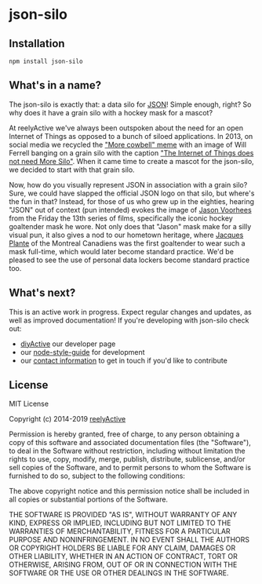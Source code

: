 json-silo
=========


Installation
------------

    npm install json-silo


What's in a name?
-----------------

The json-silo is exactly that: a data silo for [JSON](https://en.wikipedia.org/wiki/JSON)!  Simple enough, right?  So why does it have a grain silo with a hockey mask for a mascot?

At reelyActive we've always been outspoken about the need for an open Internet of Things as opposed to a bunch of siloed applications.  In 2013, on social media we recycled the ["More cowbell" meme](https://en.wikipedia.org/wiki/More_cowbell) with an image of Will Ferrell banging on a grain silo with the caption ["The Internet of Things does not need More Silo"](https://reelyactive.github.io/images/moreSilo.jpg).  When it came time to create a mascot for the json-silo, we decided to start with that grain silo.

Now, how do you visually represent JSON in association with a grain silo?  Sure, we could have slapped the official JSON logo on that silo, but where's the fun in that?  Instead, for those of us who grew up in the eighties, hearing "JSON" out of context (pun intended) evokes the image of [Jason Voorhees](https://en.wikipedia.org/wiki/Jason_Voorhees) from the Friday the 13th series of films, specifically the iconic hockey goaltender mask he wore.  Not only does that "Jason" mask make for a silly visual pun, it also gives a nod to our hometown heritage, where [Jacques Plante](https://en.wikipedia.org/wiki/Jacques_Plante) of the Montreal Canadiens was the first goaltender to wear such a mask full-time, which would later become standard practice.  We'd be pleased to see the use of personal data lockers become standard practice too.


What's next?
------------

This is an active work in progress.  Expect regular changes and updates, as well as improved documentation!  If you're developing with json-silo check out:
* [diyActive](https://reelyactive.github.io/) our developer page
* our [node-style-guide](https://github.com/reelyactive/node-style-guide) for development
* our [contact information](https://www.reelyactive.com/contact/) to get in touch if you'd like to contribute


License
-------

MIT License

Copyright (c) 2014-2019 [reelyActive](https://www.reelyactive.com)

Permission is hereby granted, free of charge, to any person obtaining a copy of this software and associated documentation files (the "Software"), to deal in the Software without restriction, including without limitation the rights to use, copy, modify, merge, publish, distribute, sublicense, and/or sell copies of the Software, and to permit persons to whom the Software is furnished to do so, subject to the following conditions:

The above copyright notice and this permission notice shall be included in all copies or substantial portions of the Software.

THE SOFTWARE IS PROVIDED "AS IS", WITHOUT WARRANTY OF ANY KIND, EXPRESS OR 
IMPLIED, INCLUDING BUT NOT LIMITED TO THE WARRANTIES OF MERCHANTABILITY, 
FITNESS FOR A PARTICULAR PURPOSE AND NONINFRINGEMENT. IN NO EVENT SHALL THE 
AUTHORS OR COPYRIGHT HOLDERS BE LIABLE FOR ANY CLAIM, DAMAGES OR OTHER 
LIABILITY, WHETHER IN AN ACTION OF CONTRACT, TORT OR OTHERWISE, ARISING FROM, 
OUT OF OR IN CONNECTION WITH THE SOFTWARE OR THE USE OR OTHER DEALINGS IN 
THE SOFTWARE.

